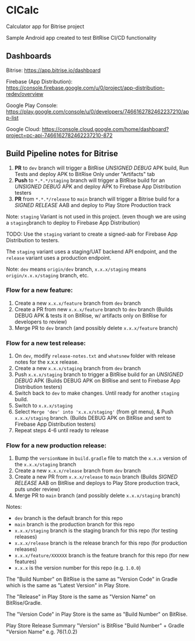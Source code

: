 # CICalc
Calculator app for Bitrise project

Sample Android app created to test BitRise CI/CD functionality

## Dashboards

Bitrise: https://app.bitrise.io/dashboard

Firebase (App Distribution): https://console.firebase.google.com/u/0/project/app-distribution-redev/overview

Google Play Console: https://play.google.com/console/u/0/developers/7466162782462237210/app-list

Google Cloud: https://console.cloud.google.com/home/dashboard?project=pc-api-7466162782462237210-872

## Build Pipeline notes for Bitrise

1. **PR** to `dev` branch will trigger a BitRise *UNSIGNED DEBUG* APK build, Run Tests
   and deploy APK to BitRise Only under "Artifacts" tab
2. **Push** to `*.*.*/staging` branch will trigger a BitRise build for an *UNSIGNED DEBUG* APK
   and deploy APK to Firebase App Distribution testers
3. **PR** from `*.*.*/release` to `main` branch will trigger a Bitrise build for a *SIGNED RELEASE* AAB
   and deploy to Play Store Production track

Note: `staging` Variant is not used in this project.
(even though we are using a `staging`branch to deploy to Firebase App Distribution)

TODO: Use the `staging` variant to create a signed-aab for Firebase App Distribution to testers. 

The `staging` variant uses a staging/UAT backend API endpoint, and the `release` variant uses a production endpoint.

Note: `dev` means `origin/dev` branch, `x.x.x/staging` means `origin/x.x.x/staging` branch, etc.

### Flow for a new feature:
1. Create a new `x.x.x/feature` branch from `dev` branch
2. Create a PR from new `x.x.x/feature` branch to `dev` branch
   (Builds DEBUG APK & tests it on BitRise, w/ artifacts only on BitRise for developers to review)
3. Merge PR to `dev` branch (and possibly delete `x.x.x/feature` branch)

### Flow for a new test release:
1. On `dev`, modify `release-notes.txt` and `whatsnew` folder with release notes for the x.x.x release.
2. Create a new `x.x.x/staging` branch from `dev` branch
3. Push `x.x.x/staging` branch to trigger a BitRise build for an *UNSIGNED DEBUG* APK
   (Builds DEBUG APK on BitRise and sent to Firebase App Distribution testers)
4. Switch back to `dev` to make changes. Until ready for another `staging` build.
5. Switch to `x.x.x/staging`
6. Select `Merge 'dev' into 'x.x.x/staging'` (from git menu), & Push `x.x.x/staging` branch.
   (Builds DEBUG APK on BitRise and sent to Firebase App Distribution testers)
7. Repeat steps 4-6 until ready to release

### Flow for a new production release:
1. Bump the `versionName` in `build.gradle` file to match the `x.x.x` version of the `x.x.x/staging` branch
2. Create a new `x.x.x/release` branch from `dev` branch
3. Create a new PR from `x.x.x/release` to `main` branch
   (Builds *SIGNED RELEASE* AAB on BitRise and deploys to Play Store production track, puts under review)
4. Merge PR to `main` branch (and possibly delete `x.x.x/staging` branch)

Notes:
- `dev` branch is the default branch for this repo
- `main` branch is the production branch for this repo
- `x.x.x/staging` branch is the staging branch for this repo (for testing releases)
- `x.x.x/release` branch is the release branch for this repo (for production releases)
- `x.x.x/feature/XXXXXX` branch is the feature branch for this repo (for new features)
- `x.x.x` is the version number for this repo (e.g. `1.0.0`)

The "Build Number" on BitRise is the same as "Version Code" in Gradle which is the same
as "Latest Version" in Play Store.

The "Release" in Play Store is the same as "Version Name" on BitRise/Gradle.

The "Version Code" in Play Store is the same as "Build Number" on BitRise.

Play Store Release Summary "Version" is BitRise "Build Number" + Gradle "Version Name" e.g. 76(1.0.2)